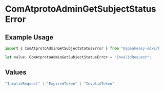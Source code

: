 # ComAtprotoAdminGetSubjectStatusError

## Example Usage

```typescript
import { ComAtprotoAdminGetSubjectStatusError } from "@speakeasy-sdks/bluesky/models/errors";

let value: ComAtprotoAdminGetSubjectStatusError = "InvalidRequest";
```

## Values

```typescript
"InvalidRequest" | "ExpiredToken" | "InvalidToken"
```
